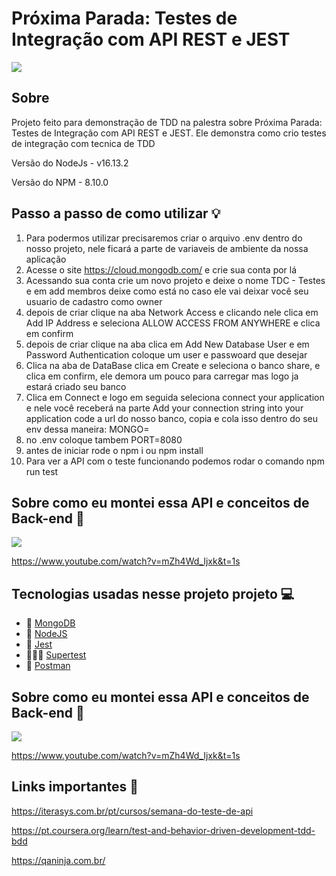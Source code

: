 # Próxima Parada: Testes de Integração com API REST e JEST

![](https://i.pinimg.com/originals/e1/96/1b/e1961bddf2bc44be943556982df143ef.gif)

## Sobre
Projeto feito para demonstração de TDD na palestra sobre Próxima Parada: Testes de Integração com API REST e JEST. Ele demonstra como crio testes de integração com tecnica de TDD

Versão do NodeJs - v16.13.2

Versão do NPM - 8.10.0

## Passo a passo de como utilizar 💡



1. Para podermos utilizar precisaremos criar o arquivo .env dentro do nosso projeto, nele ficará a parte de variaveis de ambiente da nossa aplicação
2. Acesse o site https://cloud.mongodb.com/ e crie sua conta por lá
3. Acessando sua conta crie um novo projeto e deixe o nome TDC - Testes e em add membros deixe como está no caso ele vai deixar você seu usuario de cadastro como owner
4. depois de criar clique na aba Network Access e clicando nele clica em Add IP Address e seleciona ALLOW ACCESS FROM ANYWHERE e clica em confirm
5. depois de criar clique na aba clica em Add New Database User e em Password Authentication coloque um user e passwoard que desejar
6. Clica na aba de DataBase clica em Create e seleciona o banco share, e clica em confirm, ele demora um pouco para carregar mas logo ja estará criado seu banco
7. Clica em Connect e logo em seguida seleciona connect your application e nele você  receberá na parte Add your connection string into your application code a url do nosso banco, copia e cola isso dentro do seu env dessa maneira: MONGO=<suaURL>
8. no .env coloque tambem PORT=8080
9. antes de iniciar rode o npm i ou npm install
10. Para ver a API com o teste funcionando podemos rodar o comando npm run test

## Sobre como eu montei essa API e conceitos de Back-end 🦋

![](https://encrypted-tbn0.gstatic.com/images?q=tbn:ANd9GcQDDAJ5fxuiCWJIvtYbHIq-1K0PL3j2-1bhKGdNL-9bf_jgZ2txPqDPBHL5F_2iP5N4GHY&usqp=CAU)

https://www.youtube.com/watch?v=mZh4Wd_Ijxk&t=1s



## Tecnologias usadas nesse projeto projeto 💻

- 🍃 [MongoDB](https://www.mongodb.com/pt-br)
- 💎 [NodeJS](https://nodejs.org/en/)
- 🤡 [Jest](https://jestjs.io/)
- 🦸🏾‍♀️ [Supertest](https://www.npmjs.com/package/supertest)
- 💌 [Postman](https://www.postman.com/)
  
## Sobre como eu montei essa API e conceitos de Back-end 🦋

![](https://scontent.fcgh33-1.fna.fbcdn.net/v/t39.30808-6/241051286_4218510624903652_2100273646610012703_n.png?_nc_cat=106&ccb=1-7&_nc_sid=2d5d41&efg=eyJpIjoidCJ9&_nc_eui2=AeHEbhzBNp-DeGSqZpHrcpfEmiBHG4BECWiaIEcbgEQJaMvH85rw3xIxscMhAcI6Igg80Qw4A8NKEU7J2_4HlAAH&_nc_ohc=i_qoCIXwz44AX8yIUzs&_nc_ht=scontent.fcgh33-1.fna&oh=00_AT_Toy6g2SWH4AswCkdcBJUpX9H9hqa-EBHxrtgbkydtAA&oe=629B86C2)

https://www.youtube.com/watch?v=mZh4Wd_Ijxk&t=1s

## Links importantes 💙

https://iterasys.com.br/pt/cursos/semana-do-teste-de-api
  
https://pt.coursera.org/learn/test-and-behavior-driven-development-tdd-bdd
  
https://qaninja.com.br/



